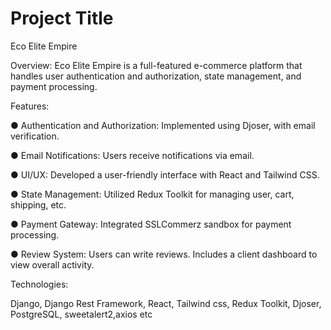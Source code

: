 
# Project Title
Eco Elite Empire

Overview: Eco Elite Empire is a full-featured e-commerce platform that handles user authentication and
authorization, state management, and payment processing.

Features:

● Authentication and Authorization: Implemented using Djoser, with email verification.

● Email Notifications: Users receive notifications via email.

● UI/UX: Developed a user-friendly interface with React and Tailwind CSS.

● State Management: Utilized Redux Toolkit for managing user, cart, shipping, etc.

● Payment Gateway: Integrated SSLCommerz sandbox for payment processing.

● Review System: Users can write reviews. Includes a client dashboard to view overall activity.

Technologies: 

Django, Django Rest Framework, React, Tailwind css, Redux Toolkit, Djoser, PostgreSQL,
sweetalert2,axios etc
